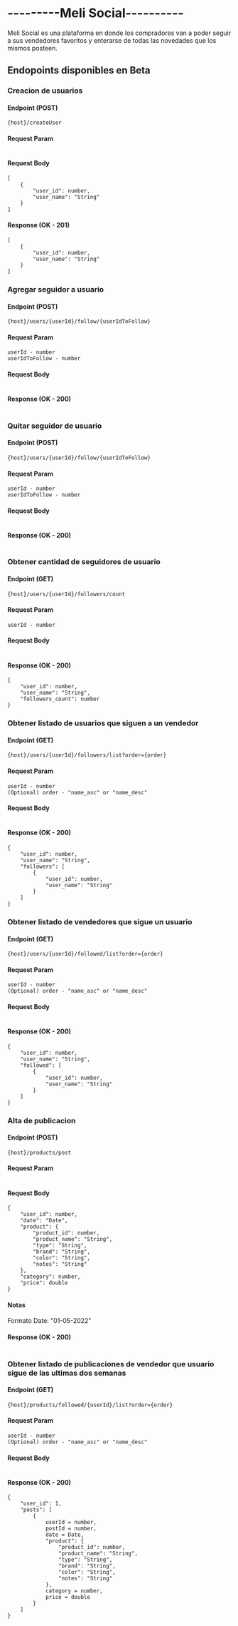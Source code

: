 

# ---------Meli Social----------

Meli Social es una plataforma en donde los compradores van a poder seguir a sus vendedores favoritos y enterarse de todas las novedades que los mismos posteen.

## Endopoints disponibles en Beta

### Creacion de usuarios
#### Endpoint (POST)
```
{host}/createUser
```
#### Request Param
```
```
#### Request Body
```
[
    {
        "user_id": number,
        "user_name": "String"
    }
]
```
#### Response (OK - 201)
```
[
    {
        "user_id": number,
        "user_name": "String"
    }
]
```


### Agregar seguidor a usuario
#### Endpoint (POST)
```
{host}/users/{userId}/follow/{userIdToFollow}
```
#### Request Param
```
userId - number
userIdToFollow - number
```
#### Request Body
```
```
#### Response (OK - 200)
```
```

### Quitar seguidor de usuario
#### Endpoint (POST)
```
{host}/users/{userId}/follow/{userIdToFollow}
```
#### Request Param
```
userId - number
userIdToFollow - number
```
#### Request Body
```
```
#### Response (OK - 200)
```
```

### Obtener cantidad de seguidores de usuario
#### Endpoint (GET)
```
{host}/users/{userId}/followers/count
```
#### Request Param
```
userId - number
```
#### Request Body
```
```
#### Response (OK - 200)
```
{
    "user_id": number,
    "user_name": "String",
    "followers_count": number
}
```

### Obtener listado de usuarios que siguen a un vendedor
#### Endpoint (GET)
```
{host}/users/{userId}/followers/list?order={order}
```
#### Request Param
```
userId - number
(Optional) order - "name_asc" or "name_desc"
```
#### Request Body
```
```
#### Response (OK - 200)
```
{
    "user_id": number,
    "user_name": "String",
    "followers": [
        {
            "user_id": number,
            "user_name": "String"
        }
    ]
}
```

### Obtener listado de vendedores que sigue un usuario
#### Endpoint (GET)
```
{host}/users/{userId}/followed/list?order={order}
```
#### Request Param
```
userId - number
(Optional) order - "name_asc" or "name_desc"
```
#### Request Body
```
```
#### Response (OK - 200)
```
{
    "user_id": number,
    "user_name": "String",
    "followed": [
        {
            "user_id": number,
            "user_name": "String"
        }
    ]
}
```

### Alta de publicacion
#### Endpoint (POST)
```
{host}/products/post
```
#### Request Param
```
```
#### Request Body
```
{
    "user_id": number,
    "date": "Date",
    "product": {
        "product_id": number,
        "product_name": "String",
        "type": "String",
        "brand": "String",
        "color": "String",
        "notes": "String"
    },
    "category": number,
    "price": double
}
```
#### Notas
Formato Date: "01-05-2022"
#### Response (OK - 200)
```
```

### Obtener listado de publicaciones de vendedor que usuario sigue de las ultimas dos semanas
#### Endpoint (GET)
```
{host}/products/followed/{userId}/list?order={order}
```
#### Request Param
```
userId - number
(Optional) order - "name_asc" or "name_desc"
```
#### Request Body
```
```
#### Response (OK - 200)
```
{
    "user_id": 1,
    "posts": [
        {
            userId = number,
            postId = number,
            date = Date,
            "product": {
                "product_id": number,
                "product_name": "String",
                "type": "String",
                "brand": "String",
                "color": "String",
                "notes": "String"
            },
            category = number,
            price = double
        }
    ]
}
```
